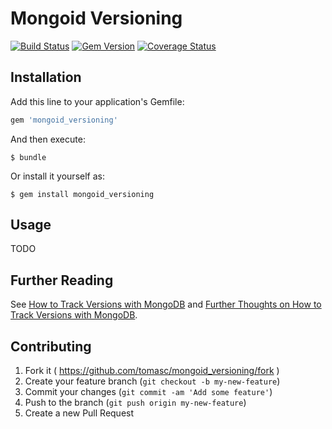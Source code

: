 # Mongoid Versioning

[![Build Status](https://travis-ci.org/tomasc/mongoid_versioning.svg)](https://travis-ci.org/tomasc/mongoid_versioning) [![Gem Version](https://badge.fury.io/rb/mongoid_versioning.svg)](http://badge.fury.io/rb/mongoid_versioning) [![Coverage Status](https://img.shields.io/coveralls/tomasc/mongoid_versioning.svg)](https://coveralls.io/r/tomasc/mongoid_versioning)

## Installation

Add this line to your application's Gemfile:

```Ruby
gem 'mongoid_versioning'
```

And then execute:

```
$ bundle
```

Or install it yourself as:

```
$ gem install mongoid_versioning
```

## Usage

TODO

## Further Reading

See [How to Track Versions with MongoDB](http://askasya.com/post/trackversions) and [Further Thoughts on How to Track Versions with MongoDB](http://askasya.com/post/revisitversions).

## Contributing

1. Fork it ( https://github.com/tomasc/mongoid_versioning/fork )
2. Create your feature branch (`git checkout -b my-new-feature`)
3. Commit your changes (`git commit -am 'Add some feature'`)
4. Push to the branch (`git push origin my-new-feature`)
5. Create a new Pull Request
